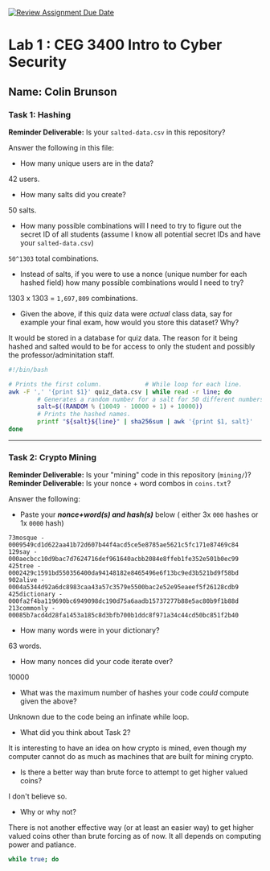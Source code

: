 [![Review Assignment Due Date](https://classroom.github.com/assets/deadline-readme-button-22041afd0340ce965d47ae6ef1cefeee28c7c493a6346c4f15d667ab976d596c.svg)](https://classroom.github.com/a/SPs4PNWX)
# Lab 1 : CEG 3400 Intro to Cyber Security

## Name: Colin Brunson

### Task 1: Hashing

**Reminder Deliverable:** Is your `salted-data.csv` in this repository?

Answer the following in this file:

* How many unique users are in the data?

42 users.
* How many salts did you create?

50 salts.
* How many possible combinations will I need to try to figure out the secret ID
  of all students (assume I know all potential secret IDs and have your 
  `salted-data.csv`)

`50^1303` total combinations.
* Instead of salts, if you were to use a nonce (unique number for each hashed
  field) how many possible combinations would I need to try?

1303 x 1303 = `1,697,809` combinations.
* Given the above, if this quiz data were *actual* class data, say for example
  your final exam, how would you store this dataset?  Why?

It would be stored in a database for quiz data. The reason for it being hashed and salted would to be for access to only the student and possibly the professor/adminitation staff.

```bash
#!/bin/bash

# Prints the first column.            # While loop for each line.
awk -F ',' '{print $1}' quiz_data.csv | while read -r line; do
        # Generates a random number for a salt for 50 different numbers.
        salt=$((RANDOM % (10049 - 10000 + 1) + 10000))
        # Prints the hashed names.
        printf "${salt}${line}" | sha256sum | awk '{print $1, salt}'
done
```

---

### Task 2: Crypto Mining

**Reminder Deliverable:** Is your "mining" code in this repository (`mining/`)?
**Reminder Deliverable:** Is your nonce + word combos in `coins.txt`?

Answer the following:

* Paste your ***nonce+word(s) and hash(s)*** below ( either 3x `000` hashes or 1x `0000`
hash)

```
73mosque - 0009549cd1d622aa41b72d607b44f4acd5ce5e8785ae5621c5fc171e87469c84
129say - 000aecbcc10d9bac7d7624716def961640acbb2084e8ffeb1fe352e501b0ec99
425tree - 0002429c1591bd550356400da94148182e8465496e6f13bc9ed3b521bd9f58bd
902alive - 0004a5344d92a6dc8983caa43a57c3579e5500bac2e52e95eaeef5f26128cdb9
425dictionary - 000fa2f4ba119690bc6949098dc190d75a6aadb15737277b88e5ac80b9f1b88d
213commonly - 00085b7acd4d28fa1453a185c8d3bfb700b1ddc8f971a34c44cd50bc851f2b40
```

* How many words were in your dictionary?

63 words.
* How many nonces did your code iterate over?

10000
* What was the maximum number of hashes your code *could* compute given the above?

Unknown due to the code being an infinate while loop.
* What did you think about Task 2?

It is interesting to have an idea on how crypto is mined, even though my computer cannot do as much as machines that are built for mining crypto.
* Is there a better way than brute force to attempt to get higher valued coins?

I don't believe so.
* Why or why not?

There is not another effective way (or at least an easier way) to get higher valued coins other than brute forcing as of now. It all depends on computing power and patiance.

```bash
while true; do
```

